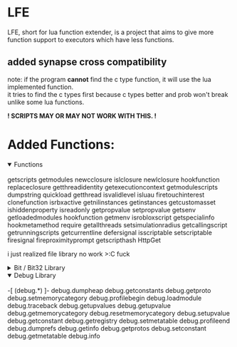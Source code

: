 # LFE
LFE, short for lua function extender, is a project that aims to give more function support to executors which have less functions.

## added synapse cross compatibility
note: if the program <strong>cannot</strong> find the c type function, it will use the lua implemented function.\
it tries to find the c types first because c types better and prob won't break unlike some lua functions.

<strong> ! SCRIPTS MAY OR MAY NOT WORK WITH THIS. ! </strong>

# Added Functions:

<details open>
<summary>Functions</summary>
<br>
getscripts
getmodules
newcclosure
islclosure
newlclosure
hookfunction
replaceclosure
getthreadidentity
getexecutioncontext
getmodulescripts
dumpstring
quickload
getthread
isvalidlevel
isluau
firetouchinterest
clonefunction
isrbxactive
getnilinstances
getinstances
getcustomasset
ishiddenproperty
isreadonly
getpropvalue
setpropvalue
getsenv
getloadedmodules
hookfunction
getmenv
isrobloxscript
getspecialinfo
hookmetamethod
require
getallthreads
setsimulationradius
getcallingscript
getrunningscripts
getcurrentline
defersignal
isscriptable
setscriptable
firesignal
fireproximityprompt
getscripthash
HttpGet
</details>

i just realized file library no work >:C fuck
<details>
<summary>Bit / Bit32 Library</summary>
i'm too lazy to write this out :p
basically most of the bit functions
</details>

<details open>
<summary>Debug Library</summary>
<br>
-[ (debug.*) ]-
debug.dumpheap
debug.getconstants
debug.getproto
debug.setmemorycategory
debug.profilebegin
debug.loadmodule
debug.traceback
debug.getupvalues
debug.getupvalue
debug.getmemorycategory
debug.resetmemorycategory
debug.setupvalue
debug.getconstant
debug.getregistry
debug.setmetatable
debug.profileend
debug.dumprefs
debug.getinfo
debug.getprotos
debug.setconstant
debug.getmetatable
debug.info
</details>
